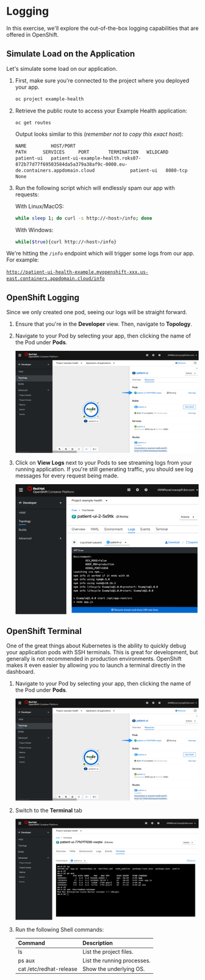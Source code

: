 # Logging

In this exercise, we'll explore the out-of-the-box logging capabilities that are offered in OpenShift.

## Simulate Load on the Application

Let's simulate some load on our application.

1. First, make sure you're connected to the project where you deployed your app.

    ```sh
    oc project example-health
    ```

1. Retrieve the public route to access your Example Health application:

    ```
    oc get routes
    ```
    Output looks similar to this (_remember not to copy this exact host_):
    ```
    NAME         HOST/PORT                                                                                                 PATH      SERVICES     PORT       TERMINATION   WILDCARD
    patient-ui   patient-ui-example-health.roks07-872b77d77f69503584da5a379a38af9c-0000.eu-de.containers.appdomain.cloud             patient-ui   8080-tcp                 None
    ```

1. Run the following script which will endlessly spam our app with requests:

    With Linux/MacOS:

    ```bash
    while sleep 1; do curl -s http://<host>/info; done
    ```
    
    With Windows:
    
    ```bash
    while($true){curl http://<host>/info}
    ```

We're hitting the `/info` endpoint which will trigger some logs from our app. For example:

[`http://patient-ui-health-example.myopenshift-xxx.us-east.containers.appdomain.cloud/info`](http://patient-ui-health-example.myopenshift-341665-66631af3eb2bd8030c5bb56d415b8851-0001.us-east.containers.appdomain.cloud/jee.html)

## OpenShift Logging

Since we only created one pod, seeing our logs will be straight forward.

1. Ensure that you're in the **Developer** view. Then, navigate to **Topology**.

2. Navigate to your Pod by selecting your app, then clicking the name of the Pod under **Pods**.

    ![Navigate to Pod](../assets/ocp-topo-pod.png)
   
3. Click on **View Logs** next to your Pods to see streaming logs from your running application. If you're still generating traffic, you should see log messages for every request being made.

    ![Pod Logs](../assets/ocp43-pod-logs.png)

## OpenShift Terminal

One of the great things about Kubernetes is the ability to quickly debug your application pods with SSH terminals. This is great for development, but generally is not recommended in production environments. OpenShift makes it even easier by allowing you to launch a terminal directly in the dashboard.

1. Navigate to your Pod by selecting your app, then clicking the name of the Pod under **Pods**.

   ![Navigate to Pod](../assets/ocp-topo-pod.png)

2. Switch to the **Terminal** tab

   ![Terminal](../assets/ocp43-terminal.png)

3. Run the following Shell commands:

    | Command | Description | 
    | :--- | :--- |
    | ls | List the project files. |
    | ps aux | List the running processes. |
    | cat /etc/redhat-release | Show the underlying OS. |


